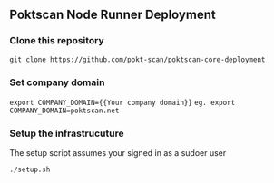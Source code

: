 ## Poktscan Node Runner Deployment

### Clone this repository

```git clone https://github.com/pokt-scan/poktscan-core-deployment```

### Set company domain

```export COMPANY_DOMAIN={{Your company domain}}```
```eg. export COMPANY_DOMAIN=poktscan.net```

### Setup the infrastrucuture

The setup script assumes your signed in as a sudoer user

```./setup.sh```